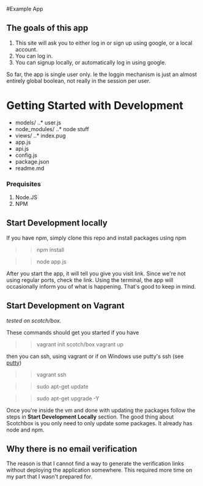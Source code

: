 #Example App

## The goals of this app
1. This site will ask you to either log in or sign up using google, or a local account.
2. You can log in.
3. You can signup locally, or automatically log in using google.

So far, the app is single user only. Ie the loggin mechanism is just an almost entirely global boolean, not really in the session per user.

# Getting Started with Development
* models/
  ..* user.js
* node_modules/
  ..* node stuff
* views/
  ..* index.pug
* app.js
* api.js
* config.js
* package.json
* readme.md


### Prequisites
1. Node.JS
2. NPM

## Start Development locally
If you have npm, simply clone this repo and install packages using npm
> >npm install

> >node app.js

After you start the app, it will tell you give you visit link. Since we're not using regular ports, check the link.
Using the terminal, the app will occasionally inform you of what is happening. That's good to keep in mind.


## Start Development on Vagrant
*tested on scotch/box.*

These commands should get you started if you have
> >vagrant init scotch/box
> >vagrant up

then you can ssh, using vagrant or if on Windows use putty's ssh (see [putty](http://www.putty.org))
> >vagrant ssh

> >sudo apt-get update

> >sudo apt-get upgrade -Y

Once you're inside the vm and done with updating the packages follow the steps in **Start Development Locally** section.
The good thing about Scotchbox is you only need to only update some packages. It already
has node and npm.





## Why there is no email verification
The reason is that I cannot find a way to generate the verification links without deploying
the application somewhere. This required more time on my part that I wasn't prepared for.
